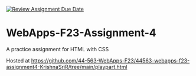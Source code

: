 [![Review Assignment Due Date](https://classroom.github.com/assets/deadline-readme-button-24ddc0f5d75046c5622901739e7c5dd533143b0c8e959d652212380cedb1ea36.svg)](https://classroom.github.com/a/4tKarLeg)
# WebApps-F23-Assignment-4
A practice assignment for HTML with CSS

Hosted at https://github.com/44-563-WebApps-F23/44563-webapps-f23-assignment4-KrishnaSriR/tree/main/playpart.html
